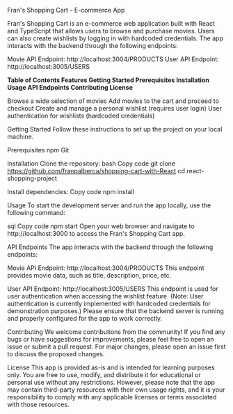 Fran's Shopping Cart - E-commerce App

Fran's Shopping Cart is an e-commerce web application built with React and TypeScript that allows users to browse and purchase movies. Users can also create wishlists by logging in with hardcoded credentials. The app interacts with the backend through the following endpoints:

Movie API Endpoint: http://localhost:3004/PRODUCTS
User API Endpoint: http://localhost:3005/USERS

**Table of Contents
Features
Getting Started
Prerequisites
Installation
Usage
API Endpoints
Contributing
License**

Browse a wide selection of movies
Add movies to the cart and proceed to checkout
Create and manage a personal wishlist (requires user login)
User authentication for wishlists (hardcoded credentials)


Getting Started
Follow these instructions to set up the project on your local machine.

Prerequisites
npm
Git

Installation
Clone the repository:
bash
Copy code
git clone https://github.com/franpalberca/shopping-cart-with-React
cd react-shopping-project

Install dependencies:
Copy code
npm install

Usage
To start the development server and run the app locally, use the following command:

sql
Copy code
npm start
Open your web browser and navigate to http://localhost:3000 to access the Fran's Shopping Cart app.

API Endpoints
The app interacts with the backend through the following endpoints:

Movie API Endpoint: http://localhost:3004/PRODUCTS
This endpoint provides movie data, such as title, description, price, etc.

User API Endpoint: http://localhost:3005/USERS
This endpoint is used for user authentication when accessing the wishlist feature. (Note: User authentication is currently implemented with hardcoded credentials for demonstration purposes.)
Please ensure that the backend server is running and properly configured for the app to work correctly.

Contributing
We welcome contributions from the community! If you find any bugs or have suggestions for improvements, please feel free to open an issue or submit a pull request. For major changes, please open an issue first to discuss the proposed changes.

License
This app is provided as-is and is intended for learning purposes only. You are free to use, modify, and distribute it for educational or personal use without any restrictions. However, please note that the app may contain third-party resources with their own usage rights, and it is your responsibility to comply with any applicable licenses or terms associated with those resources.
